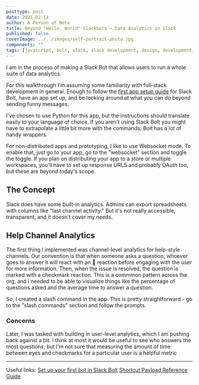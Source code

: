 ```yaml
---
posttype: post
date: 2021-02-14
author: A Person of Note
title: Beyond "Hello, World" Slackbots — Data Analytics in Slack
published: false
coverImage: ../../images/self-portrait-photo.jpg
components: ""
tags: [javascript, bolt, slack, slack development, design, development, node.js]
---
```


I am in the process of making a Slack Bot that allows users to run a whole suite of data analytics.

For this walkthrough I'm assuming some familiarity with full-stack development in general. Enough to follow the [first app setup guide](https://api.slack.com/start/building/bolt-python) for Slack Bolt, have an app set up, and be looking around at what you can do beyond sending funny messages.

I've chosen to use Python for this app, but the instructions should translate easily to your language of choice. If you aren't using Slack Bolt you might have to extrapolate a little bit more with the commands; Bolt has a lot of handy wrappers.

For non-distributed apps and prototyping, I like to use Websocket mode. To enable that, just go to your app, go to the "websocket" section and toggle the toggle. If you plan on distributing your app to a store or multiple workspaces, you'll have to set up response URLS and probably OAuth too, but these are beyond today's scope.

## The Concept

Slack does have some built-in analytics. Admins can export spreadsheets with columns like "last channel activity." But it's not really accessible, transparent, and it doesn't cover my needs.

## Help Channel Analytics

The first thing I implemented was channel-level analytics for help-style channels. Our convention is that when someone asks a question, whoever goes to answer it will react with an :eyes: reaction before engaging with the user for more information. Then, when the issue is resolved, the question is marked with a checkmark reaction. This is a commmon pattern across the org, and I needed to be able to visualize things like the percentage of questions asked and the average time to answer a question.

So, I created a slash command in the app. This is pretty straightforward - go to the "slash commands" section and follow the prompts.

### Concerns

Later, I was tasked with building in user-level analytics, which I am pushing back against a bit. I think at most it would be useful to see who answers the most questions, but I'm not sure that measuring the amount of time between eyes and checkmarks for a particular user is a helpful metric

--------
Useful links:
[Set up your first bot in Slack Bolt](https://api.slack.com/start/building/bolt-python)
[Shortcut Payload Reference Guide ](https://api.slack.com/reference/interaction-payloads/shortcuts)